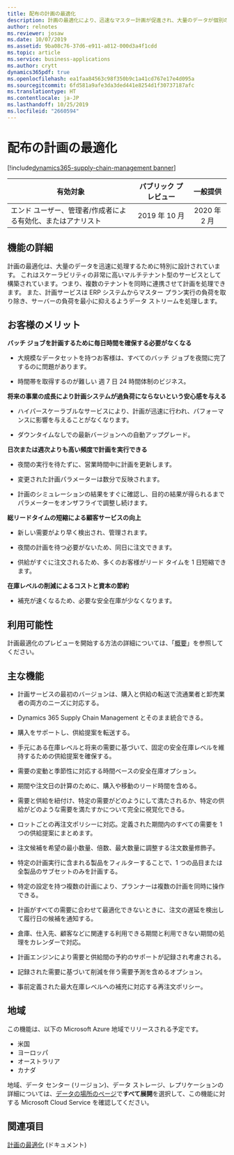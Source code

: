 ```yaml
---
title: 配布の計画の最適化
description: 計画の最適化により、迅速なマスター計画が促進され、大量のデータが個別のサービスとしてサポートされます。
author: relnotes
ms.reviewer: josaw
ms.date: 10/07/2019
ms.assetid: 9ba08c76-37d6-e911-a812-000d3a4f1cdd
ms.topic: article
ms.service: business-applications
ms.author: crytt
dynamics365pdf: true
ms.openlocfilehash: ea1faa84563c98f350b9c1a41cd767e17e4d095a
ms.sourcegitcommit: 6fd581a9afe3da3ded441e8254d1f30737187afc
ms.translationtype: HT
ms.contentlocale: ja-JP
ms.lasthandoff: 10/25/2019
ms.locfileid: "2660594"
---
```

# <a name="planning-optimization-for-distribution"></a>配布の計画の最適化
[!include[dynamics365-supply-chain-management banner](../includes/dynamics365-supply-chain-management.md)]

| 有効対象    |  パブリック プレビュー | 一般提供 | 
| ---------- | :----------: |:----------: |
|エンド ユーザー、管理者/作成者による有効化、またはアナリスト|2019 年 10 月| 2020 年 2 月|






## <a name="feature-details"></a>機能の詳細
<!--feature detail start -->
計画の最適化は、大量のデータを迅速に処理するために特別に設計されています。 これはスケーラビリティの非常に高いマルチテナント型のサービスとして構築されています。つまり、複数のテナントを同時に連携させて計画を処理できます。 また、計画サービスは ERP システムからマスター プラン実行の負荷を取り除き、サーバーの負荷を最小に抑えるようデータ ストリームを処理します。

## <a name="customer-benefits"></a>お客様のメリット

**バッチ ジョブを計画するために毎日時間を確保する必要がなくなる**

- 大規模なデータセットを持つお客様は、すべてのバッチ ジョブを夜間に完了するのに問題があります。

- 時間帯を取得するのが難しい 週 7 日 24 時間体制のビジネス。

**将来の事業の成長により計画システムが過負荷にならないという安心感を与える**

- ハイパースケーラブルなサービスにより、計画が迅速に行われ、パフォーマンスに影響を与えることがなくなります。

- ダウンタイムなしでの最新バージョンへの自動アップグレード。

**日次または週次よりも高い頻度で計画を実行できる**

- 夜間の実行を待たずに、営業時間中に計画を更新します。

- 変更された計画パラメーターは数分で反映されます。

- 計画のシミュレーションの結果をすぐに確認し、目的の結果が得られるまでパラメーターをオンザフライで調整し続けます。

**総リードタイムの短縮による顧客サービスの向上**

- 新しい需要がより早く検出され、管理されます。

- 夜間の計画を待つ必要がないため、同日に注文できます。

- 供給がすぐに注文されるため、多くのお客様がリード タイムを 1 日短縮できます。

**在庫レベルの削減によるコストと資本の節約**

- 補充が速くなるため、必要な安全在庫が少なくなります。

## <a name="availability"></a>利用可能性

計画最適化のプレビューを開始する方法の詳細については、「[概要](https://aka.ms/poGetStarted)」を参照してください。

## <a name="feature-highlights"></a>主な機能

- 計画サービスの最初のバージョンは、購入と供給の転送で流通業者と卸売業者の両方のニーズに対応する。

- Dynamics 365 Supply Chain Management とそのまま統合できる。

- 購入をサポートし、供給提案を転送する。

- 手元にある在庫レベルと将来の需要に基づいて、固定の安全在庫レベルを維持するための供給提案を確保する。

- 需要の変動と季節性に対応する時間ベースの安全在庫オプション。

- 期間や注文日の計算のために、購入や移動のリード時間を含める。

- 需要と供給を紐付け、特定の需要がどのようにして満たされるか、特定の供給がどのような需要を満たすかについて完全に視覚化できる。

- ロットごとの再注文ポリシーに対応。定義された期間内のすべての需要を 1 つの供給提案にまとめます。

- 注文候補を希望の最小数量、倍数、最大数量に調整する注文数量修飾子。

- 特定の計画実行に含まれる製品をフィルターすることで、1 つの品目または全製品のサブセットのみを計画する。

- 特定の設定を持つ複数の計画により、プランナーは複数の計画を同時に操作できる。

- 計画がすべての需要に合わせて最適化できないときに、注文の遅延を検出して履行日の候補を通知する。

- 倉庫、仕入先、顧客などに関連する利用できる期間と利用できない期間の処理をカレンダーで対応。

- 計画エンジンにより需要と供給間の予約のサポートが記録され考慮される。

- 記録された需要に基づいて削減を伴う需要予測を含めるオプション。

- 事前定義された最大在庫レベルへの補充に対応する再注文ポリシー。
<!--feature detail end -->




## <a name="geographic-areas"></a>地域
この機能は、以下の Microsoft Azure 地域でリリースされる予定です。

- 米国
- ヨーロッパ
- オーストラリア
- カナダ


地域、データ センター (リージョン)、データ ストレージ、レプリケーションの詳細については、[データの場所のページ](https://www.microsoft.com/trust-center/privacy/data-location)で**すべて展開**を選択して、この機能に対する Microsoft Cloud Service を確認してください。 





## <a name="see-also"></a>関連項目

[計画の最適化](https://aka.ms/podocs) (ドキュメント)
